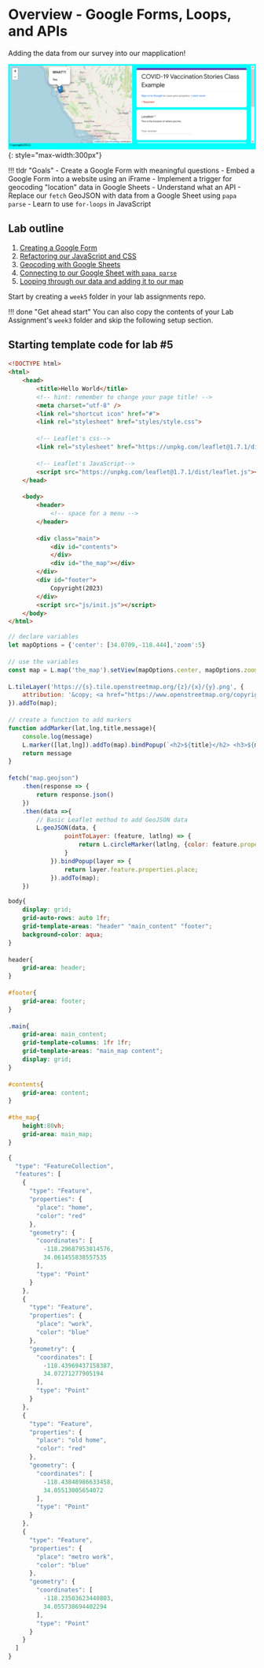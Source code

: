 # Overview - Google Forms, Loops, and APIs

Adding the data from our survey into our mapplication!

![](./media/intro.png){: style="max-width:300px"}

!!! tldr "Goals"
    - Create a Google Form with meaningful questions
    - Embed a Google Form into a website using an iFrame
    - Implement a trigger for geocoding "location" data in Google Sheets
    - Understand what an API
    - Replace our `fetch` GeoJSON with data from a Google Sheet using `papa parse`
    - Learn to use `for-loops` in JavaScript

## Lab outline

1. [Creating a Google Form](./1.md)
2. [Refactoring our JavaScript and CSS](./2.md)
3. [Geocoding with Google Sheets](./3.md)
4. [Connecting to our Google Sheet with `papa parse`](./4.md)
5. [Looping through our data and adding it to our map](./5.md)

Start by creating a `week5` folder in your lab assignments repo.

!!! done "Get ahead start"
    You can also copy the contents of your Lab Assignment's `week3` folder and skip the following setup section.

## Starting template code for lab #5

```html title="index.html" linenums="1"
<!DOCTYPE html>
<html>
    <head>
        <title>Hello World</title>
        <!-- hint: remember to change your page title! -->
        <meta charset="utf-8" />
        <link rel="shortcut icon" href="#">
        <link rel="stylesheet" href="styles/style.css">

        <!-- Leaflet's css-->
        <link rel="stylesheet" href="https://unpkg.com/leaflet@1.7.1/dist/leaflet.css" />

        <!-- Leaflet's JavaScript-->
        <script src="https://unpkg.com/leaflet@1.7.1/dist/leaflet.js"></script>
    </head>

    <body>
        <header>
            <!-- space for a menu -->
        </header>

        <div class="main">
            <div id="contents">
            </div>
            <div id="the_map"></div>
        </div>
        <div id="footer">
            Copyright(2023)
        </div>
        <script src="js/init.js"></script>
    </body>
</html>
```

```js title="js/init.js" linenums="1"
// declare variables
let mapOptions = {'center': [34.0709,-118.444],'zoom':5}

// use the variables
const map = L.map('the_map').setView(mapOptions.center, mapOptions.zoom);

L.tileLayer('https://{s}.tile.openstreetmap.org/{z}/{x}/{y}.png', {
    attribution: '&copy; <a href="https://www.openstreetmap.org/copyright">OpenStreetMap</a> contributors'
}).addTo(map);

// create a function to add markers
function addMarker(lat,lng,title,message){
    console.log(message)
    L.marker([lat,lng]).addTo(map).bindPopup(`<h2>${title}</h2> <h3>${message}</h3>`)
    return message
}

fetch("map.geojson")
    .then(response => {
        return response.json()
    })
    .then(data =>{
        // Basic Leaflet method to add GeoJSON data
        L.geoJSON(data, {
                pointToLayer: (feature, latlng) => { 
                    return L.circleMarker(latlng, {color: feature.properties.color})
                }
            }).bindPopup(layer => {
                return layer.feature.properties.place;
            }).addTo(map);
    })
```

```css title="styles/style.css" linenums="1"
body{
    display: grid;
    grid-auto-rows: auto 1fr;
    grid-template-areas: "header" "main_content" "footer";
    background-color: aqua;
}

header{
    grid-area: header;
}

#footer{
    grid-area: footer;
}

.main{
    grid-area: main_content;
    grid-template-columns: 1fr 1fr;
    grid-template-areas: "main_map content";
    display: grid;
}

#contents{
    grid-area: content;
}

#the_map{
    height:80vh;
    grid-area: main_map;
}
```


```js title="map.geojson" linenums="1"
{
  "type": "FeatureCollection",
  "features": [
    {
      "type": "Feature",
      "properties": {
        "place": "home",
        "color": "red"
      },
      "geometry": {
        "coordinates": [
          -118.29687953814576,
          34.061455838557535
        ],
        "type": "Point"
      }
    },
    {
      "type": "Feature",
      "properties": {
        "place": "work",
        "color": "blue"
      },
      "geometry": {
        "coordinates": [
          -118.43969437158387,
          34.07271277905194
        ],
        "type": "Point"
      }
    },
    {
      "type": "Feature",
      "properties": {
        "place": "old home",
        "color": "red"
      },
      "geometry": {
        "coordinates": [
          -118.43848986633458,
          34.05513005654072
        ],
        "type": "Point"
      }
    },
    {
      "type": "Feature",
      "properties": {
        "place": "metro work",
        "color": "blue"
      },
      "geometry": {
        "coordinates": [
          -118.23503623440803,
          34.055738694402294
        ],
        "type": "Point"
      }
    }
  ]
}
```